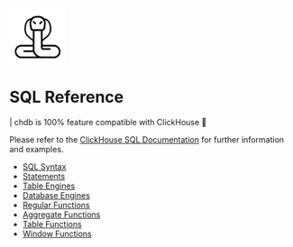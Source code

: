 <img src="logo.png" width=100>

# SQL Reference

| chdb is 100% feature compatible with ClickHouse 🚀

Please refer to the [ClickHouse SQL Documentation](https://clickhouse.com/docs/en/sql-reference) for further information and examples.

* [SQL Syntax](https://clickhouse.com/docs/en/sql-reference/syntax)
* [Statements](https://clickhouse.com/docs/en/sql-reference/statements)
* [Table Engines](https://clickhouse.com/docs/en/engines/table-engines)
* [Database Engines](https://clickhouse.com/docs/en/engines/database-engines)
* [Regular Functions](https://clickhouse.com/docs/en/sql-reference/functions)
* [Aggregate Functions](https://clickhouse.com/docs/en/sql-reference/aggregate-functions)
* [Table Functions](https://clickhouse.com/docs/en/sql-reference/table-functions)
* [Window Functions](https://clickhouse.com/docs/en/sql-reference/window-functions)
